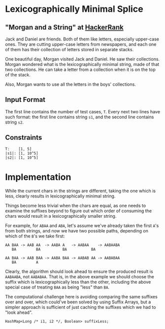 Lexicographically Minimal Splice
================================

"Morgan and a String" at [HackerRank](https://www.hackerrank.com/challenges/morgan-and-a-string)
-------------------------------------

Jack and Daniel are friends. Both of them like letters, especially upper-case ones. 
They are cutting upper-case letters from newspapers, and each one of them has their 
collection of letters stored in separate stacks.
 
One beautiful day, Morgan visited Jack and Daniel. He saw their collections. 
Morgan wondered what is the lexicographically minimal string, made of that 
two collections. He can take a letter from a collection when it is on the top 
of the stack. 

Also, Morgan wants to use all the letters in the boys' collections.

Input Format
------------

The first line contains the number of test cases, `T`. 
Every next two lines have such format: the first line contains string `s1`, 
and the second line contains string `s2`.

Constraints
-----------

```
T:    [1, 5]
|s1|: [1, 10^5]
|s2|: [1, 10^5]
```

Implementation
==============

While the current chars in the strings are different, taking the one which is less,
clearly results in lexicographically minimal string. 

Things become less trivial when the chars are equal, as one needs to examine 
the suffixes beyond to figure out which order of consuming the chars would 
result in a lexicographically smaller string.

For example, for `ABAA` and `ABA`, let's assume we've already taken the first
`A`'s from both strings, and now we have two possible paths, depending on which
of the `B`'s we take first:
```
AA BAA -> AAB AA  -> AABA A   -> AABAA    -> AABAABA
   BA         BA          BA           BA 
```
```
AA BAA -> AAB BAA -> AABA BAA -> AABAB AA -> AABABAA
   BA         A
```

Clearly, the algorithm should look ahead to ensure the produced result is `AABAABA`,
not `AABABAA`. That is, in the above example we should choose the suffix which is
lexicographically less than the other, including the above special case of treating
`BAA` as being "less" than `BA`.

The computational challenge here is avoiding comparing the same suffixes over and over,
which could've been solved by using Suffix Arrays, but a simpler approach is sufficient
of just caching the suffixes which we had to  "look ahead".
```
HashMap<Long /* i1, i2 */, Boolean> suffixLess;
```
